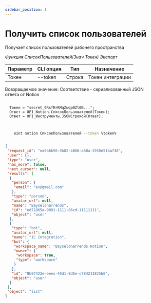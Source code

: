 ```yaml
---
sidebar_position: 1
---
```


# Получить список пользователей
Получает список пользователей рабочего пространства


*Функция СписокПользователей(Знач Токен) Экспорт*

  | Параметр | CLI опция | Тип | Назначение |
  |-|-|-|-|
  | Токен | --token | Строка | Токен интеграции |
  
  Вовзращаемое значение: Соответствие - сериализованный JSON ответа от Notion

```bsl title="Пример кода"
	
  Токен = "secret_9RsfMrRMqZwqp0Zl0B...";
  Ответ = OPI_Notion.СписокПользователей(Токен);
  Ответ = OPI_Инструменты.JSONСтрокой(Ответ);                                              
	
```

```sh title="Пример команд CLI"

    oint notion СписокПользователей --token %token%

```

```json title="Результат"

{
 "request_id": "ea9a6b96-0b02-4866-a60a-2958e514af38",
 "user": {},
 "type": "user",
 "has_more": false,
 "next_cursor": null,
 "results": [
  {
   "person": {
    "email": "ex@gmail.com"
   },
   "type": "person",
   "avatar_url": null,
   "name": "Bayselonarrends",
   "id": "ed71865a-9891-1111-86cd-11111111",
   "object": "user"
  },
  {
   "type": "bot",
   "avatar_url": null,
   "name": "1C Integration",
   "bot": {
    "workspace_name": "Bayselonarrends Notion",
    "owner": {
     "workspace": true,
     "type": "workspace"
    }
   },
   "id": "8b07422e-eeea-40d1-8d5e-c784211825b0",
   "object": "user"
  }
 ],
 "object": "list"
}

```
